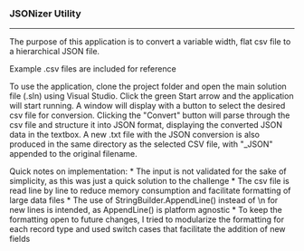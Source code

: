 ### JSONizer Utility
***

The purpose of this application is to convert a variable width, flat csv file to a hierarchical JSON file.

Example .csv files are included for reference

To use the application, clone the project folder and open the main solution file (.sln) using Visual Studio. Click the green Start arrow and the application will start running. A window will display with a button to select the desired csv file for conversion. Clicking the "Convert" button will parse through the csv file and structure it into JSON format, displaying the converted JSON data in the textbox. A new .txt file with the JSON conversion is also produced in the same directory as the selected CSV file, with "\_JSON" appended to the original filename.

Quick notes on implementation:
	* The input is not validated for the sake of simplicity, as this was just a quick solution to the challenge
	* The csv file is read line by line to reduce memory consumption and facilitate formatting of large data files
	* The use of StringBuilder.AppendLine() instead of \n for new lines is intended, as AppendLine() is platform agnostic
	* To keep the formatting open to future changes, I tried to modularize the formatting for each record type and used switch cases that facilitate the addition of new fields
